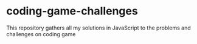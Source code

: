 # coding-game-challenges
This repository gathers all my solutions in JavaScript to the problems and challenges on coding game

